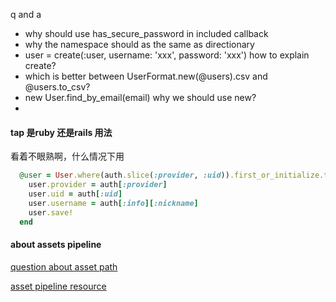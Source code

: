 q and a

* why should use has_secure_password in included callback
* why the namespace should as the same as directionary
* user = create(:user, username: 'xxx', password: 'xxx') how to explain create?
* which is better between UserFormat.new(@users).csv and @users.to_csv?
* new User.find_by_email(email) why we should use new?
* 

#### tap 是ruby 还是rails 用法

看着不眼熟啊，什么情况下用

```ruby
  @user = User.where(auth.slice(:provider, :uid)).first_or_initialize.tap do |user|
    user.provider = auth[:provider]
    user.uid = auth[:uid]
    user.username = auth[:info][:nickname]
    user.save!
  end
```

#### about assets pipeline

[question about asset path](general_question.markdown)

[asset pipeline resource](http://guides.rubyonrails.org/asset_pipeline.html)
